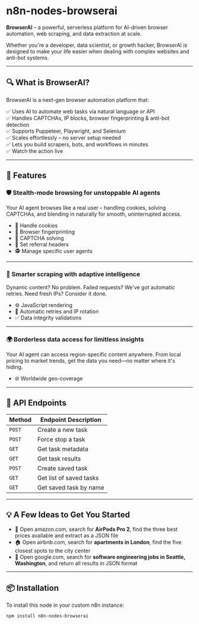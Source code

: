 # n8n-nodes-browserai

**BrowserAI** – a powerful, serverless platform for AI-driven browser automation, web scraping, and data extraction at scale.

Whether you're a developer, data scientist, or growth hacker, BrowserAI is designed to make your life easier when dealing with complex websites and anti-bot systems.

---

## 🔍 What is BrowserAI?

BrowserAI is a next-gen browser automation platform that:

✅ Uses AI to automate web tasks via natural language or API  
✅ Handles CAPTCHAs, IP blocks, browser fingerprinting & anti-bot detection  
✅ Supports Puppeteer, Playwright, and Selenium  
✅ Scales effortlessly – no server setup needed  
✅ Lets you build scrapers, bots, and workflows in minutes  
✅ Watch the action live  

---

## 🚀 Features

### 🛡️ Stealth-mode browsing for unstoppable AI agents

Your AI agent browses like a real user – handling cookies, solving CAPTCHAs, and blending in naturally for smooth, uninterrupted access.

- 🍪 Handle cookies  
- 🧠 Browser fingerprinting  
- 🔐 CAPTCHA solving  
- 🔁 Set referral headers  
- 🕵️ Manage specific user agents  

---

### 🤖 Smarter scraping with adaptive intelligence

Dynamic content? No problem. Failed requests? We've got automatic retries. Need fresh IPs? Consider it done.

- ⚙️ JavaScript rendering  
- 🔄 Automatic retries and IP rotation  
- ✅ Data integrity validations  

---

### 🌍 Borderless data access for limitless insights

Your AI agent can access region-specific content anywhere. From local pricing to market trends, get the data you need—no matter where it's hiding.

- 🌐 Worldwide geo-coverage  

---

## 📡 API Endpoints

| Method | Endpoint Description           |
|--------|--------------------------------|
| `POST` | Create a new task              |
| `POST` | Force stop a task              |
| `GET`  | Get task metadata              |
| `GET`  | Get task results               |
| `POST` | Create saved task              |
| `GET`  | Get list of saved tasks        |
| `GET`  | Get saved task by name         |

---

## 💡 A Few Ideas to Get You Started

- 🛒 Open amazon.com, search for **AirPods Pro 2**, find the three best prices available and extract as a JSON file  
- 🏠 Open airbnb.com, search for **apartments in London**, find the five closest spots to the city center  
- 💼 Open google.com, search for **software engineering jobs in Seattle, Washington**, and return all results in JSON format  

---

## 📦 Installation

To install this node in your custom n8n instance:

```bash
npm install n8n-nodes-browserai